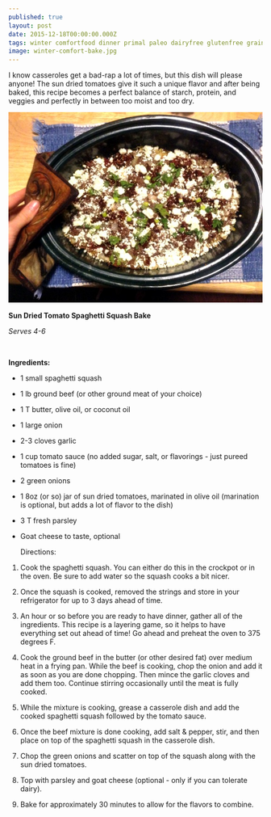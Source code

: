 ```yaml
---
published: true
layout: post
date: 2015-12-18T00:00:00.000Z
tags: winter comfortfood dinner primal paleo dairyfree glutenfree grainfree easyrecipe squash 
image: winter-comfort-bake.jpg
---
```


I know casseroles get a bad-rap a lot of times, but this dish will please anyone! The sun dried tomatoes give it such a unique flavor and after being baked, this recipe becomes a perfect balance of starch, protein, and veggies and perfectly in between too moist and too dry.

![winter-comfort-bake.jpg](/content/winter-comfort-bake.jpg)

**Sun Dried Tomato Spaghetti Squash Bake**

*Serves 4-6*

<br>

**Ingredients:**
  
* 1 small spaghetti squash

* 1 lb ground beef (or other ground meat of your choice)

* 1 T butter, olive oil, or coconut oil

* 1 large onion

* 2-3 cloves garlic

* 1 cup tomato sauce (no added sugar, salt, or flavorings - just pureed tomatoes is fine)

* 2 green onions

* 1 8oz (or so) jar of sun dried tomatoes, marinated in olive oil (marination is optional, but adds a lot of flavor to the dish)

* 3 T fresh parsley

* Goat cheese to taste, optional

  Directions:
  
1. Cook the spaghetti squash. You can either do this in the crockpot or in the oven. Be sure to add water so the squash cooks a bit nicer. 

2. Once the squash is cooked, removed the strings and store in your refrigerator for up to 3 days ahead of time.

3. An hour or so before you are ready to have dinner, gather all of the ingredients. This recipe is a layering game, so it helps to have everything set out ahead of time! Go ahead and preheat the oven to 375 degrees F.

4. Cook the ground beef in the butter (or other desired fat) over medium heat in a frying pan. While the beef is cooking, chop the onion and add it as soon as you are done chopping. Then mince the garlic cloves and add them too. Continue stirring occasionally until the meat is fully cooked.

5. While the mixture is cooking, grease a casserole dish and add the cooked spaghetti squash followed by the tomato sauce.

6. Once the beef mixture is done cooking, add salt & pepper, stir, and then place on top of the spaghetti squash in the casserole dish.

7. Chop the green onions and scatter on top of the squash along with the sun dried tomatoes.

8. Top with parsley and goat cheese (optional - only if you can tolerate dairy).

9. Bake for approximately 30 minutes to allow for the flavors to combine.
